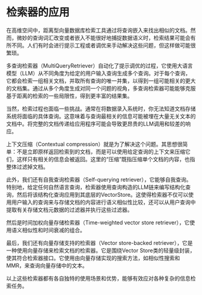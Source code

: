 # 检索器的应用

在高维空间中，距离型向量数据库检索工具通过将查询嵌入来找出相似的文档。然而，微妙的查询词汇改变或者嵌入不能很好地捕捉数据语义时，检索结果可能会有所不同。人们有时会进行提示工程或者调优来手动解决这些问题，但这样做可能很繁琐。

多查询检索器（MultiQueryRetriever）自动化了提示调优的过程，它使用大语言模型（LLM）从不同角度为给定的用户输入查询生成多个查询。对于每个查询，它都会检索一组相关文档，并取所有查询的唯一并集，以得到一组可能相关的更大的文档集。通过从多个角度生成对同一个问题的视角，多查询检索器可能能够克服基于距离的检索的一些局限性，得到更丰富的结果集。

当然，检索过程也面临一些挑战。通常在将数据录入系统时，你无法知道文档存储系统将面临的具体查询。这意味着与查询最相关的信息可能被埋在大量无关文本的文档中。将完整的文档传递给应用程序可能会导致更昂贵的LLM调用和较差的响应。

上下文压缩（Contextual compression）就是为了解决这个问题。其思想很简单：不是立即原样返回检索到的文档，而是可以使用给定查询的上下文来压缩它们，这样只有相关的信息会被返回。这里的“压缩”既指压缩单个文档的内容，也指整体过滤掉文档。

此外，我们还有自我查询检索器（Self-querying retriever），它能够自我查询。特别地，给定任何自然语言查询，检索器使用查询构造的LLM链来编写结构化查询，然后将该结构化查询应用到其底层的VectorStore。这使得检索器不仅可以使用用户输入的查询来与存储文档的内容进行语义相似性比较，还可以从用户查询中提取有关存储文档元数据的过滤器并执行这些过滤器。

然后是时间加权向量存储检索器（Time-weighted vector store retriever），它使用语义相似性和时间衰减的组合。

最后，我们还有向量存储支持的检索器（Vector store-backed retriever），它是一种使用向量存储来检索文档的检索器。它是围绕Vector Store类的轻量级封装，使其符合检索器接口。它使用由向量存储实现的搜索方法，如相似性搜索和MMR，来查询向量存储中的文本。

以上这些检索器都有各自独特的使用场景和优势，能够有效应对各种复杂的信息检索任务。